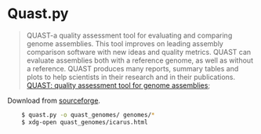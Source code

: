 # Quast.py
> QUAST-a quality assessment tool for evaluating and comparing genome assemblies. This tool improves on leading assembly comparison software with new ideas and quality metrics. QUAST can evaluate assemblies both with a reference genome, as well as without a reference. QUAST produces many reports, summary tables and plots to help scientists in their research and in their publications. [QUAST: quality assessment tool for genome assemblies](https://www.ncbi.nlm.nih.gov/pubmed/23422339);

Download from [sourceforge](http://quast.sourceforge.net/quast).

```sh
    $ quast.py -o quast_genomes/ genomes/*
    $ xdg-open quast_genomes/icarus.html
```